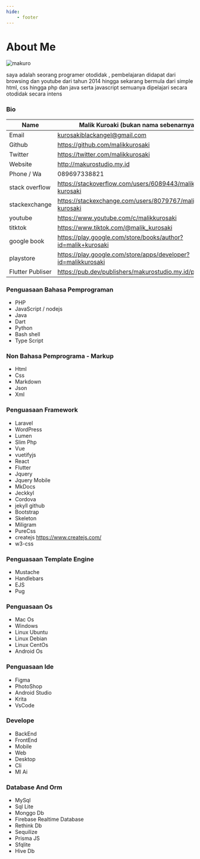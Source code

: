 ```yaml
---
hide:
    - footer
---
```


# About Me

![makuro](https://makurostudio.my.id/assets/img/makuro.png)

saya adalah seorang programer otodidak , pembelajaran didapat dari browsing dan youtube dari tahun 2014 hingga sekarang
bermula dari simple html, css hingga php dan java serta javascript semuanya dipelajari secara otodidak secara intens

### Bio
| Name             | Malik Kuroaki (bukan nama sebenarnya)                         |
| ---------------- | ------------------------------------------------------------- |
| Email            | kurosakiblackangel@gmail.com                                  |
| Github           | https://github.com/malikkurosaki                              |
| Twitter          | https://twitter.com/malikkurosaki                             |
| Website          | http://makurostudio.my.id                                     |
| Phone / Wa       | 089697338821                                                  |
| stack overflow   | https://stackoverflow.com/users/6089443/malik-kurosaki        |
| stackexchange    | https://stackexchange.com/users/8079767/malik-kurosaki        |
| youtube          | https://www.youtube.com/c/malikkurosaki                       |
| titktok          | https://www.tiktok.com/@malik_kurosaki                        |
| google book      | https://play.google.com/store/books/author?id=malik+kurosaki  |
| playstore        | https://play.google.com/store/apps/developer?id=malikkurosaki |
| Flutter Publiser | https://pub.dev/publishers/makurostudio.my.id/packages        |

### Penguasaan Bahasa Pemprograman
- PHP
- JavaScript / nodejs
- Java
- Dart
- Python
- Bash shell
- Type Script

### Non Bahasa Pemprograma - Markup
- Html
- Css
- Markdown
- Json
- Xml

### Penguasaan Framework
- Laravel
- WordPress
- Lumen
- Slim Php
- Vue
- vuetifyjs
- React
- Flutter
- Jquery
- Jquery Mobile
- MkDocs
- Jeckkyl
- Cordova
- jekyll github
- Bootstrap
- Skeleton
- Miligram
- PureCss
- createjs https://www.createjs.com/
- w3-css

### Penguasaan Template Engine
- Mustache
- Handlebars
- EJS
- Pug
  
### Penguasaan Os
- Mac Os
- Windows
- Linux Ubuntu 
- Linux Debian
- Linux CentOs
- Android Os

### Penguasaan Ide
- Figma 
- PhotoShop
- Android Studio
- Krita
- VsCode

### Develope
- BackEnd 
- FrontEnd
- Mobile
- Web
- Desktop
- Cli
- Ml Ai

### Database And Orm
- MySql
- Sql Lite
- Monggo Db
- Firebase Realtime Database
- Rethink Db
- Sequilize
- Prisma JS
- Sfqlite
- Hive Db

<script src="https://giscus.app/client.js"
        data-repo="malikkurosaki/makurostudio"
        data-repo-id="R_kgDOG4hhmw"
        data-category="General"
        data-category-id="DIC_kwDOG4hhm84CRnPc"
        data-mapping="url"
        data-strict="0"
        data-reactions-enabled="1"
        data-emit-metadata="0"
        data-input-position="bottom"
        data-theme="preferred_color_scheme"
        data-lang="id"
        crossorigin="anonymous"
        async>
</script>

